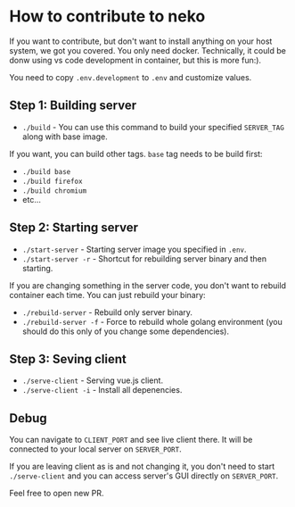 # How to contribute to neko

If you want to contribute, but don't want to install anything on your host system, we got you covered. You only need docker. Technically, it could be donw using vs code development in container, but this is more fun:).

You need to copy `.env.development` to `.env` and customize values.

## Step 1: Building server

- `./build` - You can use this command to build your specified `SERVER_TAG` along with base image.

If you want, you can build other tags. `base` tag needs to be build first:

- `./build base`
- `./build firefox`
- `./build chromium`
- etc...

## Step 2: Starting server

- `./start-server` - Starting server image you specified in `.env`.
- `./start-server -r` - Shortcut for rebuilding server binary and then starting.

If you are changing something in the server code, you don't want to rebuild container each time. You can just rebuild your binary:

- `./rebuild-server` - Rebuild only server binary.
- `./rebuild-server -f` - Force to rebuild whole golang environment (you should do this only of you change some dependencies).

## Step 3: Seving client

- `./serve-client` - Serving vue.js client.
- `./serve-client -i` - Install all depenencies.

## Debug

You can navigate to `CLIENT_PORT` and see live client there. It will be connected to your local server on `SERVER_PORT`.

If you are leaving client as is and not changing it, you don't need to start `./serve-client` and you can access server's GUI directly on `SERVER_PORT`.

Feel free to open new PR.
